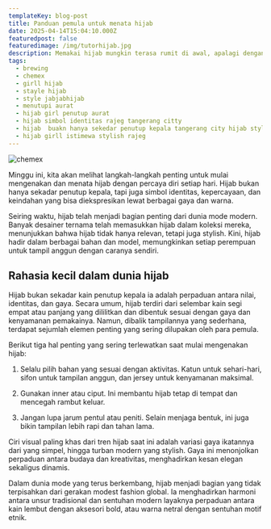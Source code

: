 ```yaml
---
templateKey: blog-post
title: Panduan pemula untuk menata hijab
date: 2025-04-14T15:04:10.000Z
featuredpost: false
featuredimage: /img/tutorhijab.jpg
description: Memakai hijab mungkin terasa rumit di awal, apalagi dengan banyaknya pilihan gaya dan bahan . Tapi begitu kamu menemukan gaya yang nyaman dan cocok, hijab akan menjadi bagian indah dari ekspresi diri yang membuatmu merasa percaya diri setiap hari.
tags:
  - brewing
  - chemex
  - girll hijab 
  - stayle hijab
  - style jabjabhijab
  - menutupi aurat
  - hijab girl penutup aurat
  - hijab simbol identitas rajeg tangerang citty
  - hijab  buakn hanya sekedar penutup kepala tangerang city hijab style
  - hijab girll istimewa stylish rajeg
---
```

![chemex](/img/tutorhijab.jpg)

Minggu ini, kita akan melihat langkah-langkah penting untuk mulai mengenakan dan menata hijab dengan percaya diri setiap hari. Hijab bukan hanya sekadar penutup kepala, tapi juga simbol identitas, kepercayaan, dan keindahan yang bisa diekspresikan lewat berbagai gaya dan warna.

Seiring waktu, hijab telah menjadi bagian penting dari dunia mode modern. Banyak desainer ternama telah memasukkan hijab dalam koleksi mereka, menunjukkan bahwa hijab tidak hanya relevan, tetapi juga stylish. Kini, hijab hadir dalam berbagai bahan dan model, memungkinkan setiap perempuan untuk tampil anggun dengan caranya sendiri.

## Rahasia kecil dalam dunia hijab

Hijab bukan sekadar kain penutup kepala ia adalah perpaduan antara nilai, identitas, dan gaya. Secara umum, hijab terdiri dari selembar kain segi empat atau panjang yang dililitkan dan dibentuk sesuai dengan gaya dan kenyamanan pemakainya. Namun, dibalik tampilannya yang sederhana, terdapat sejumlah elemen penting yang sering dilupakan oleh para pemula.

Berikut tiga hal penting yang sering terlewatkan saat mulai mengenakan hijab:

1. Selalu pilih bahan yang sesuai dengan aktivitas. Katun untuk sehari-hari, sifon untuk tampilan anggun, dan jersey untuk kenyamanan maksimal.

2. Gunakan inner atau ciput. Ini membantu hijab tetap di tempat dan mencegah rambut keluar.

3. Jangan lupa jarum pentul atau peniti. Selain menjaga bentuk, ini juga bikin tampilan lebih rapi dan   tahan lama.

Ciri visual paling khas dari tren hijab saat ini adalah variasi gaya ikatannya dari yang simpel, hingga turban modern yang stylish. Gaya ini menonjolkan perpaduan antara budaya dan kreativitas, menghadirkan kesan elegan sekaligus dinamis.

Dalam dunia mode yang terus berkembang, hijab menjadi bagian yang tidak terpisahkan dari gerakan modest fashion global. Ia menghadirkan harmoni antara unsur tradisional dan sentuhan modern layaknya perpaduan antara kain lembut dengan aksesori bold, atau warna netral dengan sentuhan motif etnik.


